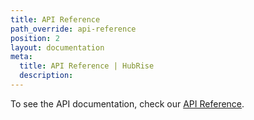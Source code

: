 ```yaml
---
title: API Reference
path_override: api-reference
position: 2
layout: documentation
meta:
  title: API Reference | HubRise
  description:
---
```


To see the API documentation, check our [API Reference](/developers/api/general-concepts).
